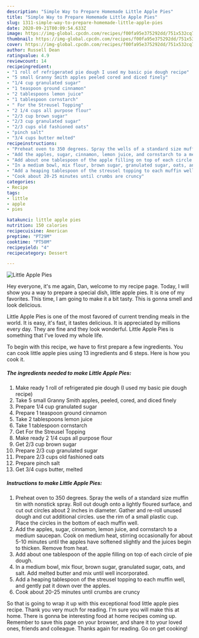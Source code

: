 ```yaml
---
description: "Simple Way to Prepare Homemade Little Apple Pies"
title: "Simple Way to Prepare Homemade Little Apple Pies"
slug: 1311-simple-way-to-prepare-homemade-little-apple-pies
date: 2020-09-21T00:09:54.633Z
image: https://img-global.cpcdn.com/recipes/f00fa95e375292dd/751x532cq70/little-apple-pies-recipe-main-photo.jpg
thumbnail: https://img-global.cpcdn.com/recipes/f00fa95e375292dd/751x532cq70/little-apple-pies-recipe-main-photo.jpg
cover: https://img-global.cpcdn.com/recipes/f00fa95e375292dd/751x532cq70/little-apple-pies-recipe-main-photo.jpg
author: Russell Dean
ratingvalue: 4.9
reviewcount: 14
recipeingredient:
- "1 roll of refrigerated pie dough I used my basic pie dough recipe"
- "5 small Granny Smith apples peeled cored and diced finely"
- "1/4 cup granulated sugar"
- "1 teaspoon ground cinnamon"
- "2 tablespoons lemon juice"
- "1 tablespoon cornstarch"
- " For the Streusel Topping"
- "2 1/4 cups all purpose flour"
- "2/3 cup brown sugar"
- "2/3 cup granulated sugar"
- "2/3 cups old fashioned oats"
- "pinch salt"
- "3/4 cups butter melted"
recipeinstructions:
- "Preheat oven to 350 degrees. Spray the wells of a standard size muffin tin with nonstick spray. Roll out dough onto a lightly floured surface, and cut out circles about 2 inches in diameter. Gather and re-roll unused dough and cut additional circles. use the rim of a small plastic cup. Place the circles in the bottom of each muffin well."
- "Add the apples, sugar, cinnamon, lemon juice, and cornstarch to a medium saucepan. Cook on medium heat, stirring occasionally for about 5-10 minutes until the apples have softened slightly and the juices begin to thicken. Remove from heat."
- "Add about one tablespoon of the apple filling on top of each circle of pie dough."
- "In a medium bowl, mix flour, brown sugar, granulated sugar, oats, and salt. Add melted butter and mix until well incorporated."
- "Add a heaping tablespoon of the streusel topping to each muffin well, and gently pat it down over the apples."
- "Cook about 20-25 minutes until crumbs are cruncy"
categories:
- Recipe
tags:
- little
- apple
- pies

katakunci: little apple pies 
nutrition: 150 calories
recipecuisine: American
preptime: "PT29M"
cooktime: "PT50M"
recipeyield: "4"
recipecategory: Dessert

---
```



![Little Apple Pies](https://img-global.cpcdn.com/recipes/f00fa95e375292dd/751x532cq70/little-apple-pies-recipe-main-photo.jpg)

Hey everyone, it's me again, Dan, welcome to my recipe page. Today, I will show you a way to prepare a special dish, little apple pies. It is one of my favorites. This time, I am going to make it a bit tasty. This is gonna smell and look delicious.



Little Apple Pies is one of the most favored of current trending meals in the world. It is easy, it's fast, it tastes delicious. It is appreciated by millions every day. They are fine and they look wonderful. Little Apple Pies is something that I've loved my whole life.


To begin with this recipe, we have to first prepare a few ingredients. You can cook little apple pies using 13 ingredients and 6 steps. Here is how you cook it.

<!--inarticleads1-->

##### The ingredients needed to make Little Apple Pies:

1. Make ready 1 roll of refrigerated pie dough (I used my basic pie dough recipe)
1. Take 5 small Granny Smith apples, peeled, cored, and diced finely
1. Prepare 1/4 cup granulated sugar
1. Prepare 1 teaspoon ground cinnamon
1. Take 2 tablespoons lemon juice
1. Take 1 tablespoon cornstarch
1. Get  For the Streusel Topping
1. Make ready 2 1/4 cups all purpose flour
1. Get 2/3 cup brown sugar
1. Prepare 2/3 cup granulated sugar
1. Prepare 2/3 cups old fashioned oats
1. Prepare pinch salt
1. Get 3/4 cups butter, melted




<!--inarticleads2-->

##### Instructions to make Little Apple Pies:

1. Preheat oven to 350 degrees. Spray the wells of a standard size muffin tin with nonstick spray. Roll out dough onto a lightly floured surface, and cut out circles about 2 inches in diameter. Gather and re-roll unused dough and cut additional circles. use the rim of a small plastic cup. Place the circles in the bottom of each muffin well.
1. Add the apples, sugar, cinnamon, lemon juice, and cornstarch to a medium saucepan. Cook on medium heat, stirring occasionally for about 5-10 minutes until the apples have softened slightly and the juices begin to thicken. Remove from heat.
1. Add about one tablespoon of the apple filling on top of each circle of pie dough.
1. In a medium bowl, mix flour, brown sugar, granulated sugar, oats, and salt. Add melted butter and mix until well incorporated.
1. Add a heaping tablespoon of the streusel topping to each muffin well, and gently pat it down over the apples.
1. Cook about 20-25 minutes until crumbs are cruncy




So that is going to wrap it up with this exceptional food little apple pies recipe. Thank you very much for reading. I'm sure you will make this at home. There is gonna be interesting food at home recipes coming up. Remember to save this page on your browser, and share it to your loved ones, friends and colleague. Thanks again for reading. Go on get cooking!
